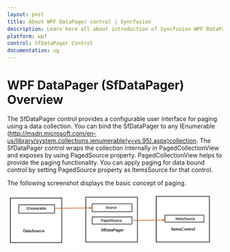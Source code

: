 ```yaml
---
layout: post
title: About WPF DataPager control | Syncfusion
description: Learn here all about introduction of Syncfusion WPF DataPager (SfDataPager) control, its elements and more.
platform: wpf
control: SfDataPager Control
documentation: ug
---
```


# WPF DataPager (SfDataPager) Overview

The SfDataPager control provides a configurable user interface for paging using a data collection. You can bind the SfDataPager to any IEnumerable <a>(http://msdn.microsoft.com/en-us/library/system.collections.ienumerable(v=vs.95).aspx)collection</a>. The SfDataPager control wraps the collection internally in PagedCollectionView and exposes by using PagedSource property. PagedCollectionView helps to provide the paging functionality. You can apply paging for data bound control by setting PagedSource property as ItemsSource for that control.

The following screenshot displays the basic concept of paging.

![WPF DataPager Overview](overview_images/wpf-datapager.png)



